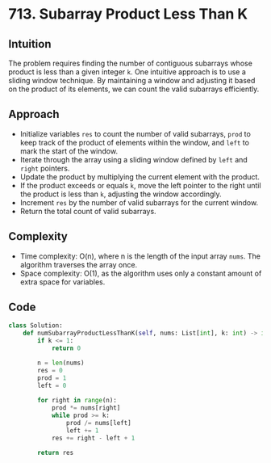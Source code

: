 # 713. Subarray Product Less Than K
## Intuition
The problem requires finding the number of contiguous subarrays whose product is less than a given integer `k`. One intuitive approach is to use a sliding window technique. By maintaining a window and adjusting it based on the product of its elements, we can count the valid subarrays efficiently.

## Approach
- Initialize variables `res` to count the number of valid subarrays, `prod` to keep track of the product of elements within the window, and `left` to mark the start of the window.
- Iterate through the array using a sliding window defined by `left` and `right` pointers.
- Update the product by multiplying the current element with the product.
- If the product exceeds or equals `k`, move the left pointer to the right until the product is less than `k`, adjusting the window accordingly.
- Increment `res` by the number of valid subarrays for the current window.
- Return the total count of valid subarrays.

## Complexity
- Time complexity: O(n), where n is the length of the input array `nums`. The algorithm traverses the array once.
- Space complexity: O(1), as the algorithm uses only a constant amount of extra space for variables.

## Code
```python
class Solution:
    def numSubarrayProductLessThanK(self, nums: List[int], k: int) -> int:
        if k <= 1:
            return 0

        n = len(nums)
        res = 0
        prod = 1
        left = 0
        
        for right in range(n):
            prod *= nums[right]
            while prod >= k:
                prod /= nums[left]
                left += 1
            res += right - left + 1
        
        return res
```